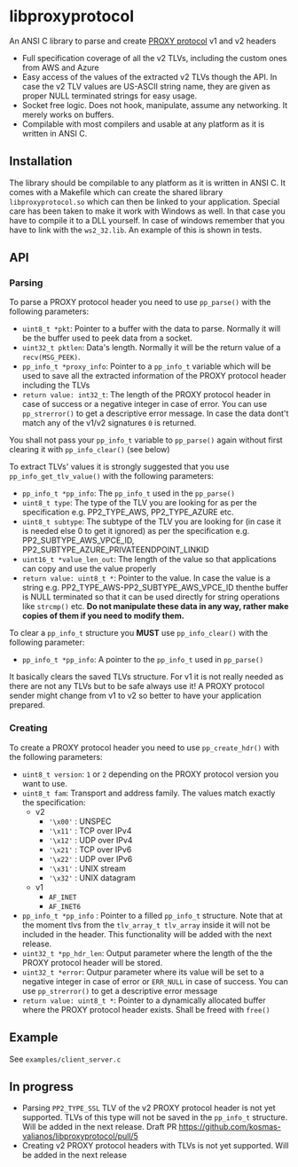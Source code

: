 # libproxyprotocol
An ANSI C library to parse and create [PROXY protocol](https://www.haproxy.org/download/2.6/doc/proxy-protocol.txt) v1 and v2 headers
* Full specification coverage of all the v2 TLVs, including the custom ones from AWS and Azure
* Easy access of the values of the extracted v2 TLVs though the API. In case the v2 TLV values are US-ASCII string name, they are given as proper NULL terminated strings for easy usage.
* Socket free logic. Does not hook, manipulate, assume any networking. It merely works on buffers.
* Compilable with most compilers and usable at any platform as it is written in ANSI C.

## Installation
The library should be compilable to any platform as it is written in ANSI C. It comes with a Makefile which can create the shared library `libproxyprotocol.so` which can then be linked to your application. Special care has been taken to make it work with Windows as well. In that case you have to compile it to a DLL yourself. In case of windows remember that you have to link with the `ws2_32.lib`. An example of this is shown in tests.

## API
### Parsing
To parse a PROXY protocol header you need to use `pp_parse()` with the following parameters:
* `uint8_t *pkt`: Pointer to a buffer with the data to parse. Normally it will be the buffer used to peek data from a socket.
* `uint32_t pktlen`: Data's length. Normally it will be the return value of a `recv(MSG_PEEK)`.
* `pp_info_t *proxy_info`: Pointer to a `pp_info_t` variable which will be used to save all the extracted information of the PROXY protocol header including the TLVs
* `return value: int32_t`: The length of the PROXY protocol header in case of success or a negative integer in case of error. You can use `pp_strerror()` to get a descriptive error message. In case the data dont't match any of the v1/v2 signatures `0` is returned.

You shall not pass your `pp_info_t` variable to `pp_parse()` again without first clearing it with `pp_info_clear()` (see below)

To extract TLVs' values it is strongly suggested that you use `pp_info_get_tlv_value()` with the following parameters:
* `pp_info_t *pp_info`: The `pp_info_t` used in the `pp_parse()`
* `uint8_t type`: The type of the TLV you are looking for as per the specification e.g. PP2_TYPE_AWS, PP2_TYPE_AZURE etc.
* `uint8_t subtype`: The subtype of the TLV you are looking for (in case it is needed else 0 to get it ignored) as per the specification e.g. PP2_SUBTYPE_AWS_VPCE_ID, PP2_SUBTYPE_AZURE_PRIVATEENDPOINT_LINKID
* `uint16_t *value_len_out`: The length of the value so that applications can copy and use the value properly
* `return value: uint8_t *`: Pointer to the value. In case the value is a string e.g. PP2_TYPE_AWS-PP2_SUBTYPE_AWS_VPCE_ID thenthe buffer is NULL terminated so that it can be used directly for string operations like `strcmp()` etc. **Do not manipulate these data in any way, rather make copies of them if you need to modify them.**

To clear a `pp_info_t` structure you **MUST** use  `pp_info_clear()` with the following parameter:
* `pp_info_t *pp_info`: A pointer to the `pp_info_t` used in `pp_parse()`

It basically clears the saved TLVs structure. For v1 it is not really needed as there are not any TLVs but to be safe always use it! A PROXY protocol sender might change from v1 to v2 so better to have your application prepared.

### Creating
To create a PROXY protocol header you need to use `pp_create_hdr()` with the following parameters:
* `uint8_t version`: `1` or `2` depending on the PROXY protocol version you want to use.
* `uint8_t fam`: Transport and address family. The values match exactly the specification:
  * v2 
    * `'\x00'` : UNSPEC
    * `'\x11'` : TCP over IPv4
    * `'\x12'` : UDP over IPv4
    * `'\x21'` : TCP over IPv6
    * `'\x22'` : UDP over IPv6
    * `'\x31'` : UNIX stream
    * `'\x32'` : UNIX datagram
  * v1
    * `AF_INET`
    * `AF_INET6`
* `pp_info_t *pp_info` : Pointer to a filled `pp_info_t` structure. Note that at the moment tlvs from the `tlv_array_t tlv_array` inside it will not be included in the header. This functionality will be added with the next release.
* `uint32_t *pp_hdr_len`: Output parameter where the length of the the PROXY protocol header will be stored.
* `uint32_t *error`: Outpur parameter where its value will be set to a negative integer in case of error or `ERR_NULL` in case of success. You can use `pp_strerror()` to get a descriptive error message
* `return value: uint8_t *`: Pointer to a dynamically allocated buffer where the PROXY protocol header exists. Shall be freed with `free()`

## Example
See `examples/client_server.c`

## In progress
* Parsing `PP2_TYPE_SSL` TLV of the v2 PROXY protocol header is not yet supported. TLVs of this type will not be saved in the `pp_info_t` structure. Will be added in the next release. Draft PR https://github.com/kosmas-valianos/libproxyprotocol/pull/5
* Creating v2 PROXY protocol headers with TLVs is not yet supported. Will be added in the next release
